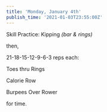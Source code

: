 ```yaml
---
title: 'Monday, January 4th'
publish_time: '2021-01-03T23:55:00Z'
---
```


Skill Practice: Kipping *(bar & rings)*

then,

21-18-15-12-9-6-3 reps each:

Toes thru Rings

Calorie Row

Burpees Over Rower

for time.
